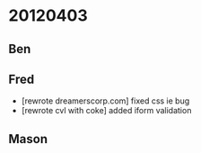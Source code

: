 # 20120403

## Ben



## Fred
- [rewrote dreamerscorp.com] fixed css ie bug
- [rewrote cvl with coke] added iform validation


## Mason
